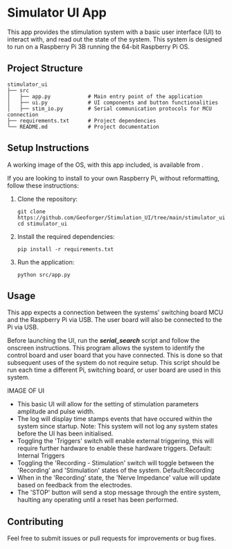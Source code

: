 # Simulator UI App

This app provides the stimulation system with a basic user interface (UI) to interact with, and read out the state of the system. This system is designed to run on a Raspberry Pi 3B running the 64-bit Raspberry Pi OS.


## Project Structure

```
stimulator_ui
├── src
│   ├── app.py            # Main entry point of the application
│   ├── ui.py             # UI components and button functionalities
│   ├── stim_io.py        # Serial communication protocols for MCU connection
├── requirements.txt      # Project dependencies
└── README.md             # Project documentation
```

## Setup Instructions

A working image of the OS, with this app included, is available from <url>.

If you are looking to install to your own Raspberry Pi, without reformatting, follow these instructions:

1. Clone the repository:
   ```
   git clone https://github.com/Geoforger/Stimulation_UI/tree/main/stimulator_ui
   cd stimulator_ui
   ```

2. Install the required dependencies:
   ```
   pip install -r requirements.txt
   ```

3. Run the application:
   ```
   python src/app.py
   ```

## Usage

This app expects a connection between the systems' switching board MCU and the Raspberry Pi via USB. The user board will also be connected to the Pi via USB.

Before launching the UI, run the ***serial_search*** script and follow the onscreen instructions. This program allows the system to identify the control board and user board that you have connected. This is done so that subsequent uses of the system do not require setup. This script should be run each time a different Pi, switching board, or user board are used in this system.

IMAGE OF UI

- This basic UI will allow for the setting of stimulation parameters amplitude and pulse width.
- The log will display time stamps events that have occured within the system since startup. Note: This system will not log any system states before the UI has been initialised.
- Toggling the 'Triggers' switch will enable external triggering, this will require further hardware to enable these hardware triggers. Default: Internal Triggers 
- Toggling the 'Recording - Stimulation' switch will toggle between the 'Recording' and 'Stimulation' states of the system. Default:Recording
- When in the 'Recording' state, the 'Nerve Impedance' value will update based on feedback from the electrodes.
- The 'STOP' button will send a stop message through the entire system, haulting any operating until a reset has been performed.

## Contributing

Feel free to submit issues or pull requests for improvements or bug fixes.